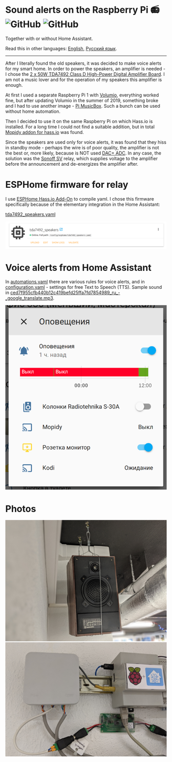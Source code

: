 # Sound alerts on the Raspberry Pi :radio: ![GitHub](https://img.shields.io/github/license/empenoso/diy-cheap-automated-blinds) ![GitHub](https://img.shields.io/badge/labor%20hours-2%20hours-orange)

Together with or without Home Assistant.

Read this in other languages: [English](README.md), [Русский язык](README.ru.md).

______________

After I literally found the old speakers, it was decided to make voice alerts for my smart home. In order to power the speakers, an amplifier is needed - I chose the [2 x 50W TDA7492 Class D High-Power Digital Amplifier Board](https://www.aliexpress.com/item/33025736088.html). I am not a music lover and for the operation of my speakers this amplifier is enough.

At first I used a separate Raspberry Pi 1 with [Volumio](https://volumio.org/), everything worked fine, but after updating Volumio in the summer of 2019, something broke and I had to use another image - [Pi MusicBox](https://www.pimusicbox.com/). Such a bunch can be used without home automation.

Then I decided to use it on the same Raspberry Pi on which Hass.io is installed. For a long time I could not find a suitable addition, but in total [Mopidy addon for hass.io](https://github.com/assada/hassio-addons/tree/master/mopidy) was found.

Since the speakers are used only for voice alerts, it was found that they hiss in standby mode - perhaps the wire is of poor quality, the amplifier is not the best or, more likely, because is NOT used [DAC+ ADC](https://www.hifiberry.com/shop/). In any case, the solution was the [Sonoff SV](https://www.itead.cc/ru/sonoff-sv.html) relay, which supplies voltage to the amplifier before the announcement and de-energizes the amplifier after.

# ESPHome firmware for relay
I use  [ESPHome Hass.io Add-On](https://github.com/esphome/hassio) to compile yaml. I chose this firmware specifically because of the elementary integration in the Home Assistant:

[tda7492_speakers.yaml](tda7492_speakers.yaml)

![ESPHome.png](ESPHome.png)

# Voice alerts from Home Assistant
In [automations.yaml](automations.yaml) there are various rules for voice alerts, and in [configuration.yaml](configuration.yaml) - settings for free Text to Speech (TTS). Sample sound in [ced7f955cfb440b12c419befd25ffa7fd7854989_ru_-_google_translate.mp3](ced7f955cfb440b12c419befd25ffa7fd7854989_ru_-_google_translate.mp3).

![Home%20Assistant.png](Home%20Assistant.png)

# Photos
![Foto](00100dPORTRAIT_00100_BURST20191110161347638_COVER.jpg)
![Foto](IMG_20191110_161513.jpg)
